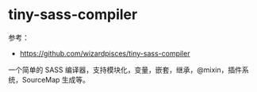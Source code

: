 # tiny-sass-compiler

参考：

- https://github.com/wizardpisces/tiny-sass-compiler

一个简单的 SASS 编译器，支持模块化，变量，嵌套，继承，@mixin，插件系统，SourceMap 生成等。
